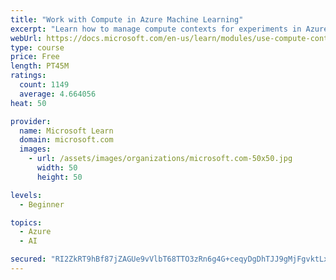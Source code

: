 ```yaml
---
title: "Work with Compute in Azure Machine Learning"
excerpt: "Learn how to manage compute contexts for experiments in Azure Machine Learning."
webUrl: https://docs.microsoft.com/en-us/learn/modules/use-compute-contexts-in-aml/
type: course
price: Free
length: PT45M
ratings:
  count: 1149
  average: 4.664056
heat: 50

provider:
  name: Microsoft Learn
  domain: microsoft.com
  images:
    - url: /assets/images/organizations/microsoft.com-50x50.jpg
      width: 50
      height: 50

levels:
  - Beginner

topics:
  - Azure
  - AI

secured: "RI2ZkRT9hBf87jZAGUe9vVlbT68TTO3zRn6g4G+ceqyDgDhTJJ9gMjFgvktLxI7RXnO7gRILkCLWBfeHmhVri8lUujLfkEH9NebmXIyyL4Z4V5UtscMXuutJQ/MfxGxMFOYxOAhSBSn3cbCZQiQ4/+ic5VFe8MIWzteCGwfdwerLzYaxstrXF9GzZ3E51sCoBJ2XBwq6l0faasRIRo6QEHSAaBTvkJcxT0qBwiGyJwi+qysOuRXio0TP59KUEnkpoBH0jsYxeLyT/ef7JIzYIaU7XmPfj69t9K9bqiiZeiB6SOqTVGpEhAUlbTMYqCceknALqGHejyKm5I1gFu5FI1UaAiW6rAcR+B1hwgKxujumvy0/LHEiFFSARcGkZdCHOvmJzLa7cktQdMmsgkouZZv1AGOaDRB5RzW/FLjASaY=;W+2uyysCAJkfY51Zheue4g=="
---
```


